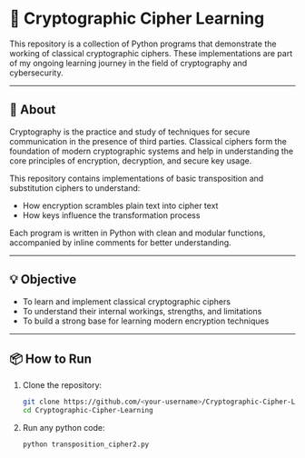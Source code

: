 # 🔐 Cryptographic Cipher Learning

This repository is a collection of Python programs that demonstrate the working of classical cryptographic ciphers. These implementations are part of my ongoing learning journey in the field of cryptography and cybersecurity.

---

## 📌 About

Cryptography is the practice and study of techniques for secure communication in the presence of third parties. Classical ciphers form the foundation of modern cryptographic systems and help in understanding the core principles of encryption, decryption, and secure key usage.

This repository contains implementations of basic transposition and substitution ciphers to understand:
- How encryption scrambles plain text into cipher text
- How keys influence the transformation process

Each program is written in Python with clean and modular functions, accompanied by inline comments for better understanding.

---

## 💡 Objective

- To learn and implement classical cryptographic ciphers
- To understand their internal workings, strengths, and limitations
- To build a strong base for learning modern encryption techniques

---

## 📦 How to Run

1. Clone the repository:
   ```bash
   git clone https://github.com/<your-username>/Cryptographic-Cipher-Learning.git
   cd Cryptographic-Cipher-Learning

2. Run any python code:
   ```bash
   python transposition_cipher2.py

